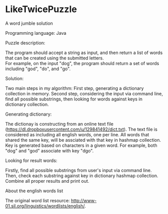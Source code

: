 LikeTwicePuzzle
===============

A word jumble solution

Programming language: Java

Puzzle description:

The program should accept a string as input, and then return a list of words that can be created using the submitted letters.  
For example, on the input "dog", the program should return a set of words including "god", "do", and "go".

Solution:

Two main steps in my algorithm:
  First step, generating a dictionary collection in memory.
  Second step, considering the input via command line, find all possible substrings, then looking for words against keys in dictionary collection.
  
Generating dictionary:

The dictionay is constructing from an online text file (https://dl.dropboxusercontent.com/u/129841492/dict.txt). 
The text file is considered as including all english words, one per line.
All words that shared the same key, will be assciated with that key in hashmap collection. 
Key is generated based on characters in a given word. For example, both "dog" and "god" associate with key "dgo".

Looking for result words:

Firstly, find all possible substrings from user's input via command line.
Then, check each substring against key in dictionary hashmap collection. Combine all proper results and print out.

About the english words list

The original word list resource: http://www-01.sil.org/linguistics/wordlists/english/. 


